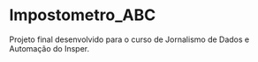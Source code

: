 # Impostometro_ABC
Projeto final desenvolvido para o curso de Jornalismo de Dados e Automação do Insper.
